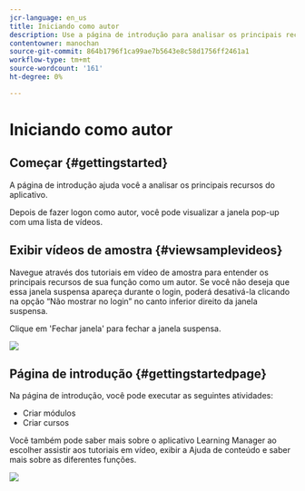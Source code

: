 ```yaml
---
jcr-language: en_us
title: Iniciando como autor
description: Use a página de introdução para analisar os principais recursos de criação do Adobe Learning Manager.
contentowner: manochan
source-git-commit: 864b1796f1ca99ae7b5643e8c58d1756ff2461a1
workflow-type: tm+mt
source-wordcount: '161'
ht-degree: 0%

---
```




# Iniciando como autor

## Começar {#gettingstarted}

A página de introdução ajuda você a analisar os principais recursos do aplicativo.

Depois de fazer logon como autor, você pode visualizar a janela pop-up com uma lista de vídeos.

## Exibir vídeos de amostra {#viewsamplevideos}

Navegue através dos tutoriais em vídeo de amostra para entender os principais recursos de sua função como um autor. Se você não deseja que essa janela suspensa apareça durante o login, poderá desativá-la clicando na opção “Não mostrar no login” no canto inferior direito da janela suspensa.

Clique em &#39;Fechar janela&#39; para fechar a janela suspensa.

![](assets/welcome-videos.png)

## Página de introdução {#gettingstartedpage}

Na página de introdução, você pode executar as seguintes atividades:

* Criar módulos
* Criar cursos

Você também pode saber mais sobre o aplicativo Learning Manager ao escolher assistir aos tutoriais em vídeo, exibir a Ajuda de conteúdo e saber mais sobre as diferentes funções.

![](assets/author-experienceprime.png)

